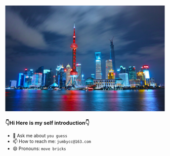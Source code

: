 [![img](/night-skyline-with-bright-lights-in-shanghai-china.jpg)](https://github.com/godcong)

### 👇Hi Here is my self introduction👇 ###

<!--
**godcong/godcong** is a ✨ _special_ ✨ repository because its `README.md` (this file) appears on your GitHub profile.

Here are some ideas to get you started:

- 🔭 I’m currently working on `golang` `fate` `ipfs`
- 🌱 I’m currently learning `how to learning`
<!-- - 👯 I’m looking to collaborate on ... -->
<!-- - 🤔 I’m looking for help with ... -->
- 💬 Ask me about `you guess`
- 📫 How to reach me: `jumbycc@163.com`
- 😄 Pronouns: `move bricks`
<!-- - ⚡ Fun fact: ... -->


